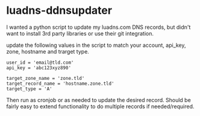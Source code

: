 # luadns-ddnsupdater

I wanted a python script to update my luadns.com DNS records, but didn't want to install 3rd party libraries or use their git integration.

update the following values in the script to match your account, api_key, zone, hostname and trarget type. 

```
user_id = 'email@tld.com'
api_key = 'abc123xyz890'

target_zone_name = 'zone.tld'
target_record_name = 'hostname.zone.tld'
target_type = 'A'
```

Then run as cronjob or as needed to update the desired record. Should be fairly easy to extend functionality to do multiple records if needed/required.
